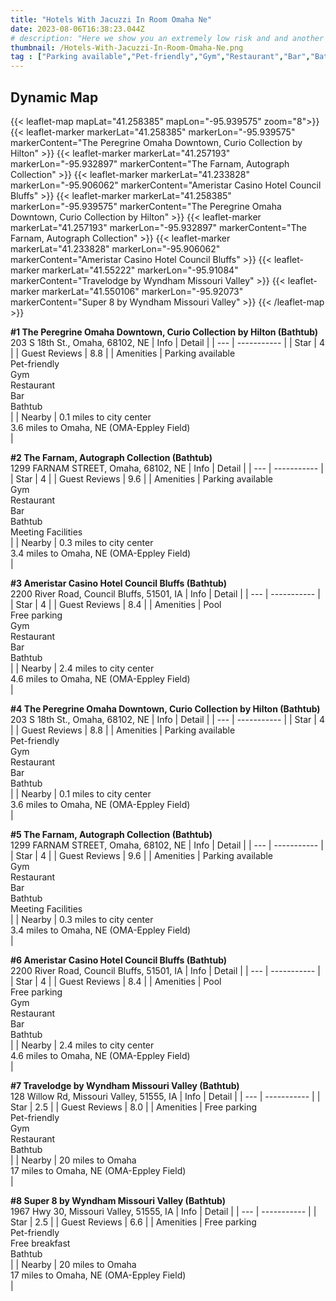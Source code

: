 ```yaml
---
title: "Hotels With Jacuzzi In Room Omaha Ne"
date: 2023-08-06T16:38:23.044Z
# description: "Here we show you an extremely low risk and and another medium risk approach to earn passive income "
thumbnail: /Hotels-With-Jacuzzi-In-Room-Omaha-Ne.png
tag : ["Parking available","Pet-friendly","Gym","Restaurant","Bar","Bathtub","Meeting Facilities","Pool","Free parking","Free breakfast"]
---
```


## Dynamic Map
{{< leaflet-map  mapLat="41.258385" mapLon="-95.939575" zoom="8">}}
    {{< leaflet-marker markerLat="41.258385" markerLon="-95.939575" markerContent="The Peregrine Omaha Downtown, Curio Collection by Hilton" >}}
    {{< leaflet-marker markerLat="41.257193" markerLon="-95.932897" markerContent="The Farnam, Autograph Collection" >}}
    {{< leaflet-marker markerLat="41.233828" markerLon="-95.906062" markerContent="Ameristar Casino Hotel Council Bluffs" >}}
    {{< leaflet-marker markerLat="41.258385" markerLon="-95.939575" markerContent="The Peregrine Omaha Downtown, Curio Collection by Hilton" >}}
    {{< leaflet-marker markerLat="41.257193" markerLon="-95.932897" markerContent="The Farnam, Autograph Collection" >}}
    {{< leaflet-marker markerLat="41.233828" markerLon="-95.906062" markerContent="Ameristar Casino Hotel Council Bluffs" >}}
    {{< leaflet-marker markerLat="41.55222" markerLon="-95.91084" markerContent="Travelodge by Wyndham Missouri Valley" >}}
    {{< leaflet-marker markerLat="41.550106" markerLon="-95.92073" markerContent="Super 8 by Wyndham Missouri Valley" >}}
{{< /leaflet-map >}}


**#1 The Peregrine Omaha Downtown, Curio Collection by Hilton (Bathtub)**<br>203 S 18th St., Omaha, 68102, NE
| Info | Detail |
| --- | ----------- |
| Star | 4 |
| Guest Reviews | 8.8 |
| Amenities | Parking available<br>Pet-friendly<br>Gym<br>Restaurant<br>Bar<br>Bathtub<br> |
| Nearby | 0.1 miles to city center<br>3.6 miles to Omaha, NE (OMA-Eppley Field)<br> |

**#2 The Farnam, Autograph Collection (Bathtub)**<br>1299 FARNAM STREET, Omaha, 68102, NE
| Info | Detail |
| --- | ----------- |
| Star | 4 |
| Guest Reviews | 9.6 |
| Amenities | Parking available<br>Gym<br>Restaurant<br>Bar<br>Bathtub<br>Meeting Facilities<br> |
| Nearby | 0.3 miles to city center<br>3.4 miles to Omaha, NE (OMA-Eppley Field)<br> |

**#3 Ameristar Casino Hotel Council Bluffs (Bathtub)**<br>2200 River Road, Council Bluffs, 51501, IA
| Info | Detail |
| --- | ----------- |
| Star | 4 |
| Guest Reviews | 8.4 |
| Amenities | Pool<br>Free parking<br>Gym<br>Restaurant<br>Bar<br>Bathtub<br> |
| Nearby | 2.4 miles to city center<br>4.6 miles to Omaha, NE (OMA-Eppley Field)<br> |

**#4 The Peregrine Omaha Downtown, Curio Collection by Hilton (Bathtub)**<br>203 S 18th St., Omaha, 68102, NE
| Info | Detail |
| --- | ----------- |
| Star | 4 |
| Guest Reviews | 8.8 |
| Amenities | Parking available<br>Pet-friendly<br>Gym<br>Restaurant<br>Bar<br>Bathtub<br> |
| Nearby | 0.1 miles to city center<br>3.6 miles to Omaha, NE (OMA-Eppley Field)<br> |

**#5 The Farnam, Autograph Collection (Bathtub)**<br>1299 FARNAM STREET, Omaha, 68102, NE
| Info | Detail |
| --- | ----------- |
| Star | 4 |
| Guest Reviews | 9.6 |
| Amenities | Parking available<br>Gym<br>Restaurant<br>Bar<br>Bathtub<br>Meeting Facilities<br> |
| Nearby | 0.3 miles to city center<br>3.4 miles to Omaha, NE (OMA-Eppley Field)<br> |

**#6 Ameristar Casino Hotel Council Bluffs (Bathtub)**<br>2200 River Road, Council Bluffs, 51501, IA
| Info | Detail |
| --- | ----------- |
| Star | 4 |
| Guest Reviews | 8.4 |
| Amenities | Pool<br>Free parking<br>Gym<br>Restaurant<br>Bar<br>Bathtub<br> |
| Nearby | 2.4 miles to city center<br>4.6 miles to Omaha, NE (OMA-Eppley Field)<br> |

**#7 Travelodge by Wyndham Missouri Valley (Bathtub)**<br>128 Willow Rd, Missouri Valley, 51555, IA
| Info | Detail |
| --- | ----------- |
| Star | 2.5 |
| Guest Reviews | 8.0 |
| Amenities | Free parking<br>Pet-friendly<br>Gym<br>Restaurant<br>Bathtub<br> |
| Nearby | 20 miles to Omaha<br>17 miles to Omaha, NE (OMA-Eppley Field)<br> |

**#8 Super 8 by Wyndham Missouri Valley (Bathtub)**<br>1967 Hwy 30, Missouri Valley, 51555, IA
| Info | Detail |
| --- | ----------- |
| Star | 2.5 |
| Guest Reviews | 6.6 |
| Amenities | Free parking<br>Pet-friendly<br>Free breakfast<br>Bathtub<br> |
| Nearby | 20 miles to Omaha<br>17 miles to Omaha, NE (OMA-Eppley Field)<br> |

